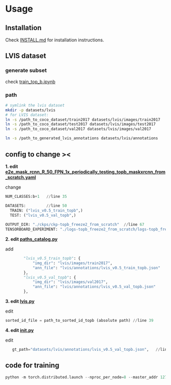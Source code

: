 # Usage

## Installation

Check [INSTALL.md](INSTALL.md) for installation instructions.

## LVIS dataset

### generate subset
check [train_top_b.ipynb](train_top_b.ipynb)

### path
```bash
# symlink the lvis dataset
mkdir -p datasets/lvis
# for LVIS dataset:
ln -s /path_to_coco_dataset/train2017 datasets/lvis/images/train2017
ln -s /path_to_coco_dataset/test2017 datasets/lvis/images/test2017
ln -s /path_to_coco_dataset/val2017 datasets/lvis/images/val2017

ln -s /path_to_generated_lvis_annotations datasets/lvis/annotations
```

## config to change ><
**1. edit [e2e_mask_rcnn_R_50_FPN_1x_periodically_testing_topb_maskxrcnn_from_scratch.yaml](https://github.com/JoyHuYY1412/maskrcnn_base/blob/master/configs/lvis/e2e_mask_rcnn_R_50_FPN_1x_periodically_testing_topb_maskxrcnn_from_scratch.yaml)**

change
```python
NUM_CLASSES:b+1   //line 35

DATASETS:         //line 50
  TRAIN: ("lvis_v0.5_train_topb",)
  TEST: ("lvis_v0.5_val_topb",)
  
OUTPUT_DIR: "./ckps/ckp-topb_freeze2_from_scratch"  //line 67
TENSORBOARD_EXPERIMENT: "./logs-topb_freeze2_from_scratch/logs-topb_freeze2"
```

**2. edit [paths_catalog.py](https://github.com/JoyHuYY1412/maskrcnn_base/blob/master/maskrcnn_benchmark/config/paths_catalog.py)**

add
```python
        "lvis_v0.5_train_topb": {
            "img_dir": "lvis/images/train2017",
            "ann_file": "lvis/annotations/lvis_v0.5_train_topb.json"
        },
        "lvis_v0.5_val_topb": {
            "img_dir": "lvis/images/val2017",
            "ann_file": "lvis/annotations/lvis_v0.5_val_topb.json"
        },
```

**3. edit [lvis.py](https://github.com/JoyHuYY1412/maskrcnn_base/blob/master/maskrcnn_benchmark/data/datasets/lvis.py)**

edit
```python
sorted_id_file = path_to_sorted_id_topb (absolute path) //line 39
```

**4. edit [__init__.py](https://github.com/JoyHuYY1412/maskrcnn_base/blob/master/maskrcnn_benchmark/data/datasets/evaluation/lvis/__init__.py)**

edit
```python
   gt_path="datasets/lvis/annotations/lvis_v0.5_val_topb.json",   //line 16
```

## code for training



```python
python -m torch.distributed.launch --nproc_per_node=8 --master_addr 127.0.0.3 --master_port 29503 ./tools/train_net.py --use-tensorboard --config-file "configs/lvis/e2e_mask_rcnn_R_50_FPN_1x_periodically_testing_topb_maskxrcnn_from_scratch.yaml" MODEL.RPN.FPN_POST_NMS_TOP_N_TRAIN 1000
```

